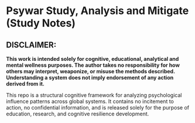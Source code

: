 # Psywar Study, Analysis and Mitigate (Study Notes)

## DISCLAIMER:
**This work is intended solely for cognitive, educational, analytical and mental wellness purposes.
The author takes no responsibility for how others may interpret, weaponize, or misuse the methods described.
Understanding a system does not imply endorsement of any action derived from it.**

This repo is a structural cognitive framework for analyzing psychological influence patterns across global systems. 
It contains no incitement to action, no confidential information, and is released solely for the purpose of education, research, and cognitive resilience development.
